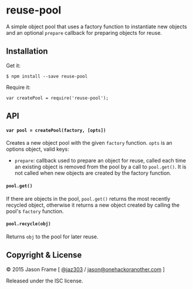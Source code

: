 # reuse-pool

A simple object pool that uses a factory function to instantiate new objects and an optional `prepare` callback for preparing objects for reuse.

## Installation

Get it:

    $ npm install --save reuse-pool

Require it:

	var createPool = require('reuse-pool');

## API

#### `var pool = createPool(factory, [opts])`

Creates a new object pool with the given `factory` function. `opts` is an options object, valid keys:

  * `prepare`: callback used to prepare an object for reuse, called each time an existing object is removed from the pool by a call to `pool.get()`. It is not called when new objects are created by the factory function.

#### `pool.get()`

If there are objects in the pool, `pool.get()` returns the most recently recycled object, otherwise it returns a new object created by calling the pool's `factory` function.

#### `pool.recycle(obj)`

Returns `obj` to the pool for later reuse.

## Copyright &amp; License

&copy; 2015 Jason Frame [ [@jaz303](http://twitter.com/jaz303) / [jason@onehackoranother.com](mailto:jason@onehackoranother.com) ]

Released under the ISC license.
